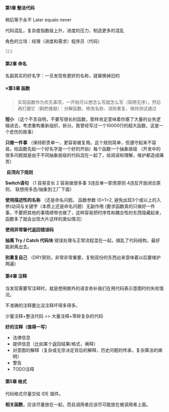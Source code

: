 #### **第1章** 整洁代码

稍后等于永不 Later equals never

代码混乱，复杂度指数级上升，进度的压力，制造更多的混乱

角色的立场：经理（进度和需求）程序员（代码）

<span style="color:grey;"> 123  </span>



#### 第2章 命名

名副其实的好名字：一旦发现有更好的名称，就替换掉旧的



#### :star:**第3章 函数**  

> 实现函数作为优先事项，一开始可以想怎么写就怎么写（简陋无序），然后再打磨它（斟酌推敲）：分解函数、修改名称、消除重复、保持测试通过

**短小** （这个不言自明，不要写很长的函数，那样肯定意味着你塞了大量的业务逻辑进去，考虑重构重新组织，拆分。我曾经写过一个10000行的超大函数，这是一个悲伤的故事）

**只做一件事** （保持职责单一，更容易被复用。这个规则简单，但遵守起来不容易。给函数先起一个好名字是一个好的开始）每个函数一个抽象层级 （开发中的很多问题就是由于不同抽象层级的代码混在一起了，给阅读和理解，维护都造成痛苦）

​    **自顶向下规则** 

**Switch语句** （1 容易变长 2 容易做很多事 3违反单一职责原则 4违反开放闭合原则， 联想用多态/抽象到工厂下面）

**使用描述性的名称** （还是命名问题。 函数参数 (0>1>2, 避免出现3个或以上的入参)动词与关键字（本质上还是命名问题）无副作用 (要求函数真的只做好一件事，不要把其他的事情顺带也做了，这样容易把时序性和耦合性的东西隐藏起来，函数多了就会出现大片这样的类似情况）

**使用异常替代返回错误码**  

**抽离 Try / Catch 代码块** 错误处理与正常流程混在一起，搞乱了代码结构，最好能剥离出去。

**别重复自己** （DRY原则，非常非常重要，复制双份的东西出来意味着以后要维护两遍）



#### 第4章 注释

当发现需要写注释时，就是想用额外的语言弥补我们在用代码表示意图时的失败情况。

不准确的注释要比没注释坏得多得多。

少量注释+整洁代码 >> 大量注释+零碎复杂的代码

**好的注释（值得一写）**

- 法律信息
- 提供信息（比如某个返回结果/格式，阐释）
- 对意图的解释（复杂或无奈决定背后的解释，历史问题的传承，复杂算法的阐明）
- 警告
- TODO注释

#### 第5章 格式

代码格式尽量交给 IDE 插件。

**相关函数**，应该尽量放在一起，而且调用者应该尽可能放在被调用者上面。